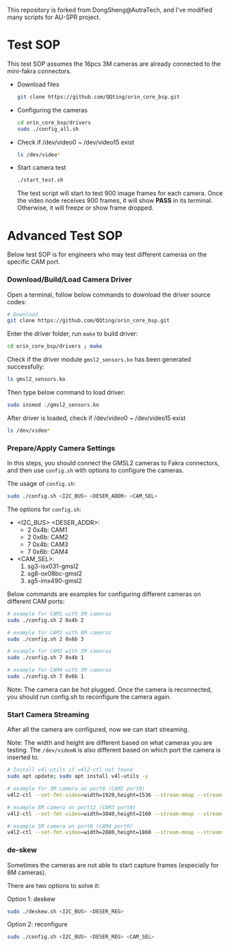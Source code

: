 This repository is forked from DongSheng@AutraTech, and I've modified many scripts for AU-SPR project.

# Test SOP

This test SOP assumes the 16pcs 3M cameras are already connected to the mini-fakra connectors.

-  Download files

    ```bash
    git clone https://github.com/QQting/orin_core_bsp.git
    ```

- Configuring the cameras

    ```bash
    cd orin_core_bsp/drivers
    sudo ./config_all.sh
    ```

- Check if /dev/video0 ~ /dev/video15 exist

    ```bash
    ls /dev/video* 
    ```

- Start camera test

    ```bash
    ./start_test.sh
    ```

    The test script will start to test 900 image frames for each camera. Once the video node receives 900 frames, it will show **PASS** in its terminal. Otherwise, it will freeze or show frame dropped.

# Advanced Test SOP

Below test SOP is for engineers who may test different cameras on the specific CAM port.

### Download/Build/Load Camera Driver

Open a terminal, follow below commands to download the driver source codes:

```bash
# Download
git clone https://github.com/QQting/orin_core_bsp.git
```

Enter the driver folder, run `make` to build driver:

```bash
cd orin_core_bsp/drivers ; make
```

Check if the driver module `gmsl2_sensors.ko` has been generated successfully:

```bash
ls gmsl2_sensors.ko
```

Then type below command to load driver:

```bash
sudo insmod ./gmsl2_sensors.ko
```

After driver is loaded, check if /dev/video0 ~ /dev/video15 exist

```bash
ls /dev/video* 
```

### Prepare/Apply Camera Settings

In this steps, you should connect the GMSL2 cameras to Fakra connectors, and then use `config.sh` with options to configure the cameras.

The usage of `config.sh`:

```bash
sudo ./config.sh <I2C_BUS> <DESER_ADDR> <CAM_SEL>
```

The options for `config.sh`:

- <I2C_BUS> <DESER_ADDR>:
    - 2 0x4b: CAM1
    - 2 0x6b: CAM2
    - 7 0x4b: CAM3
    - 7 0x6b: CAM4
- <CAM_SEL>:
    1. sg3-isx031-gmsl2
    2. sg8-ox08bc-gmsl2
    3. sg5-imx490-gmsl2

Below commands are examples for configuring different cameras on different CAM ports:

```bash
# example for CAM1 with 5M cameras
sudo ./config.sh 2 0x4b 2

# example for CAM2 with 8M cameras
sudo ./config.sh 2 0x6b 3

# example for CAM3 with 3M cameras
sudo ./config.sh 7 0x4b 1

# example for CAM4 with 3M cameras
sudo ./config.sh 7 0x6b 1
```

Note: The camera can be hot plugged. Once the camera is reconnected, you should run config.sh to reconfigure the camera again.

### Start Camera Streaming

After all the camera are configured, now we can start streaming.

Note: The width and height are different based on what cameras you are testing. The `/dev/videoN` is also different based on which port the camera is inserted to.

```bash
# Install v4l-utils if v4l2-ctl not found
sudo apt update; sudo apt install v4l-utils -y

# example for 3M camera on port0 (CAM1 port0)
v4l2-ctl --set-fmt-video=width=1920,height=1536 --stream-mmap --stream-count=0 -d /dev/video0

# example 8M camera on port12 (CAM3 port0)
v4l2-ctl --set-fmt-video=width=3840,height=2160 --stream-mmap --stream-count=0 -d /dev/video8

# example 5M camera on port8 (CAM4 port0)
v4l2-ctl --set-fmt-video=width=2880,height=1860 --stream-mmap --stream-count=0 -d /dev/video12
```

### de-skew

Sometimes the cameras are not able to start capture frames (especially for 8M cameras).

There are two options to solve it:

Option 1: deskew

```bash
sudo ./deskew.sh <I2C_BUS> <DESER_REG>
```

Option 2: reconfigure

```bash
sudo ./config.sh <I2C_BUS> <DESER_REG> <CAM_SEL>
```